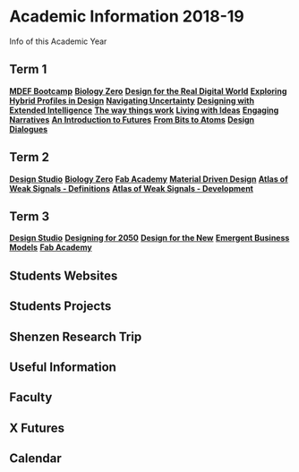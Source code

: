Academic Information 2018-19
======================

Info of this Academic Year

## Term 1

[**MDEF Bootcamp**](/)
[**Biology Zero**](/)
[**Design for the Real Digital World**](/)
[**Exploring Hybrid Profiles in Design**](/)
[**Navigating Uncertainty**](/)
[**Designing with Extended Intelligence**](/)
[**The way things work**](/)
[**Living with Ideas**](/)
[**Engaging Narratives**](/)
[**An Introduction to Futures**](/)
[**From Bits to Atoms**](/)
[**Design Dialogues**](/)

## Term 2

[**Design Studio**](/)
[**Biology Zero**](/)
[**Fab Academy**](/)
[**Material Driven Design**](/)
[**Atlas of Weak Signals - Definitions**](/)
[**Atlas of Weak Signals - Development**](/)

## Term 3

[**Design Studio**](/)
[**Designing for 2050**](/)
[**Design for the New**](/)
[**Emergent Business Models**](/)
[**Fab Academy**](/)

## Students Websites

## Students Projects

## Shenzen Research Trip

## Useful Information

## Faculty

## X Futures

## Calendar
